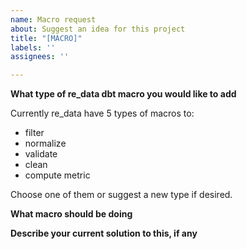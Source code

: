 ```yaml
---
name: Macro request
about: Suggest an idea for this project
title: "[MACRO]"
labels: ''
assignees: ''

---
```


**What type of re_data dbt macro you would like to add**

Currently re_data have 5 types of macros to:

 - filter
 - normalize
 - validate
 - clean
 - compute metric
 
Choose one of them or suggest a new type if desired.

**What macro should be doing**

**Describe your current solution to this, if any**

